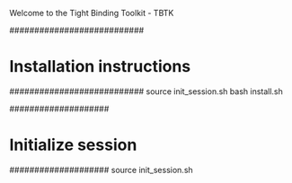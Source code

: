 Welcome to the Tight Binding Toolkit - TBTK

###########################
# Installation instructions
###########################
source init_session.sh
bash install.sh

####################
# Initialize session
####################
source init_session.sh
